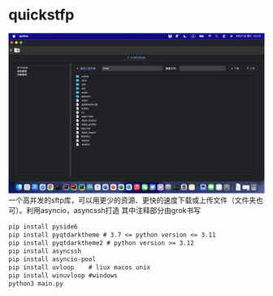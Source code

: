 # quickstfp
![image](https://github.com/hanyoukuang/quickstfp/blob/main/gui.png)
一个高并发的sftp库，可以用更少的资源、更快的速度下载或上传文件（文件夹也可）。利用asyncio，asyncssh打造
其中注释部分由grok书写
```
pip install pyside6
pip install pyqtdarktheme # 3.7 <= python version <= 3.11
pip install pyqtdarktheme2 # python version >= 3.12
pip install asyncssh
pip install asyncio-pool
pip install uvloop    # liux macos unix
pip install winuvloop #windows
python3 main.py
```
